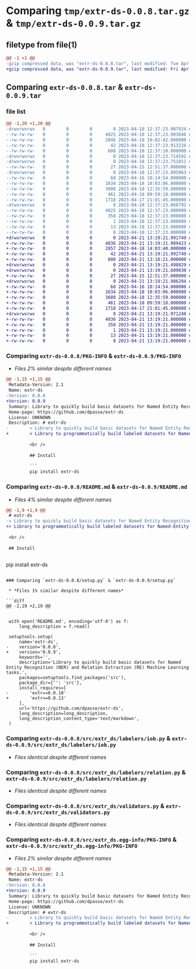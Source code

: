 # Comparing `tmp/extr-ds-0.0.8.tar.gz` & `tmp/extr-ds-0.0.9.tar.gz`

## filetype from file(1)

```diff
@@ -1 +1 @@
-gzip compressed data, was "extr-ds-0.0.8.tar", last modified: Tue Apr 18 12:37:23 2023, max compression
+gzip compressed data, was "extr-ds-0.0.9.tar", last modified: Fri Apr 21 13:19:22 2023, max compression
```

## Comparing `extr-ds-0.0.8.tar` & `extr-ds-0.0.9.tar`

### file list

```diff
@@ -1,20 +1,20 @@
-drwxrwxrwx   0        0        0        0 2023-04-18 12:37:23.907924 extr-ds-0.0.8/
--rw-rw-rw-   0        0        0     4025 2023-04-18 12:37:23.903846 extr-ds-0.0.8/PKG-INFO
--rw-rw-rw-   0        0        0     2846 2023-04-18 10:02:42.000000 extr-ds-0.0.8/README.md
--rw-rw-rw-   0        0        0       42 2023-04-18 12:37:23.913226 extr-ds-0.0.8/setup.cfg
--rw-rw-rw-   0        0        0      608 2023-04-18 12:37:10.000000 extr-ds-0.0.8/setup.py
-drwxrwxrwx   0        0        0        0 2023-04-18 12:37:23.714591 extr-ds-0.0.8/src/
-drwxrwxrwx   0        0        0        0 2023-04-18 12:37:23.751851 extr-ds-0.0.8/src/extr_ds/
--rw-rw-rw-   0        0        0       27 2023-04-15 12:51:37.000000 extr-ds-0.0.8/src/extr_ds/__init__.py
-drwxrwxrwx   0        0        0        0 2023-04-18 12:37:23.895063 extr-ds-0.0.8/src/extr_ds/labelers/
--rw-rw-rw-   0        0        0       68 2023-04-16 10:14:54.000000 extr-ds-0.0.8/src/extr_ds/labelers/__init__.py
--rw-rw-rw-   0        0        0     1634 2023-04-18 10:03:06.000000 extr-ds-0.0.8/src/extr_ds/labelers/iob.py
--rw-rw-rw-   0        0        0     3608 2023-04-18 12:35:59.000000 extr-ds-0.0.8/src/extr_ds/labelers/relation.py
--rw-rw-rw-   0        0        0      461 2023-04-18 09:59:18.000000 extr-ds-0.0.8/src/extr_ds/models.py
--rw-rw-rw-   0        0        0     1718 2023-04-17 21:01:45.000000 extr-ds-0.0.8/src/extr_ds/validators.py
-drwxrwxrwx   0        0        0        0 2023-04-18 12:37:23.868792 extr-ds-0.0.8/src/extr_ds.egg-info/
--rw-rw-rw-   0        0        0     4025 2023-04-18 12:37:23.000000 extr-ds-0.0.8/src/extr_ds.egg-info/PKG-INFO
--rw-rw-rw-   0        0        0      358 2023-04-18 12:37:23.000000 extr-ds-0.0.8/src/extr_ds.egg-info/SOURCES.txt
--rw-rw-rw-   0        0        0        1 2023-04-18 12:37:23.000000 extr-ds-0.0.8/src/extr_ds.egg-info/dependency_links.txt
--rw-rw-rw-   0        0        0       13 2023-04-18 12:37:23.000000 extr-ds-0.0.8/src/extr_ds.egg-info/requires.txt
--rw-rw-rw-   0        0        0        8 2023-04-18 12:37:23.000000 extr-ds-0.0.8/src/extr_ds.egg-info/top_level.txt
+drwxrwxrwx   0        0        0        0 2023-04-21 13:19:21.991749 extr-ds-0.0.9/
+-rw-rw-rw-   0        0        0     4036 2023-04-21 13:19:21.989423 extr-ds-0.0.9/PKG-INFO
+-rw-rw-rw-   0        0        0     2857 2023-04-18 14:03:40.000000 extr-ds-0.0.9/README.md
+-rw-rw-rw-   0        0        0       42 2023-04-21 13:19:21.992749 extr-ds-0.0.9/setup.cfg
+-rw-rw-rw-   0        0        0      608 2023-04-21 13:18:21.000000 extr-ds-0.0.9/setup.py
+drwxrwxrwx   0        0        0        0 2023-04-21 13:19:21.498829 extr-ds-0.0.9/src/
+drwxrwxrwx   0        0        0        0 2023-04-21 13:19:21.609030 extr-ds-0.0.9/src/extr_ds/
+-rw-rw-rw-   0        0        0       27 2023-04-15 12:51:37.000000 extr-ds-0.0.9/src/extr_ds/__init__.py
+drwxrwxrwx   0        0        0        0 2023-04-21 13:19:21.986294 extr-ds-0.0.9/src/extr_ds/labelers/
+-rw-rw-rw-   0        0        0       68 2023-04-16 10:14:54.000000 extr-ds-0.0.9/src/extr_ds/labelers/__init__.py
+-rw-rw-rw-   0        0        0     1634 2023-04-18 10:03:06.000000 extr-ds-0.0.9/src/extr_ds/labelers/iob.py
+-rw-rw-rw-   0        0        0     3608 2023-04-18 12:35:59.000000 extr-ds-0.0.9/src/extr_ds/labelers/relation.py
+-rw-rw-rw-   0        0        0      461 2023-04-18 09:59:18.000000 extr-ds-0.0.9/src/extr_ds/models.py
+-rw-rw-rw-   0        0        0     1718 2023-04-17 21:01:45.000000 extr-ds-0.0.9/src/extr_ds/validators.py
+drwxrwxrwx   0        0        0        0 2023-04-21 13:19:21.971248 extr-ds-0.0.9/src/extr_ds.egg-info/
+-rw-rw-rw-   0        0        0     4036 2023-04-21 13:19:21.000000 extr-ds-0.0.9/src/extr_ds.egg-info/PKG-INFO
+-rw-rw-rw-   0        0        0      358 2023-04-21 13:19:21.000000 extr-ds-0.0.9/src/extr_ds.egg-info/SOURCES.txt
+-rw-rw-rw-   0        0        0        1 2023-04-21 13:19:21.000000 extr-ds-0.0.9/src/extr_ds.egg-info/dependency_links.txt
+-rw-rw-rw-   0        0        0       13 2023-04-21 13:19:21.000000 extr-ds-0.0.9/src/extr_ds.egg-info/requires.txt
+-rw-rw-rw-   0        0        0        8 2023-04-21 13:19:21.000000 extr-ds-0.0.9/src/extr_ds.egg-info/top_level.txt
```

### Comparing `extr-ds-0.0.8/PKG-INFO` & `extr-ds-0.0.9/PKG-INFO`

 * *Files 2% similar despite different names*

```diff
@@ -1,15 +1,15 @@
 Metadata-Version: 2.1
 Name: extr-ds
-Version: 0.0.8
+Version: 0.0.9
 Summary: Library to quickly build basic datasets for Named Entity Recognition (NER) and Relation Extraction (RE) Machine Learning tasks.
 Home-page: https://github.com/dpasse/extr-ds
 License: UNKNOWN
 Description: # extr-ds
-        > Library to quickly build basic datasets for Named Entity Recognition (NER) and Relation Extraction (RE) Machine Learning tasks.
+        > Library to programmatically build labeled datasets for Named-Entity Recognition (NER) and Relation Extraction (RE) Machine Learning tasks.
         
         <br />
         
         ## Install
         
         ```
         pip install extr-ds
```

### Comparing `extr-ds-0.0.8/README.md` & `extr-ds-0.0.9/README.md`

 * *Files 4% similar despite different names*

```diff
@@ -1,9 +1,9 @@
 # extr-ds
-> Library to quickly build basic datasets for Named Entity Recognition (NER) and Relation Extraction (RE) Machine Learning tasks.
+> Library to programmatically build labeled datasets for Named-Entity Recognition (NER) and Relation Extraction (RE) Machine Learning tasks.
 
 <br />
 
 ## Install
 
 ```
 pip install extr-ds
```

### Comparing `extr-ds-0.0.8/setup.py` & `extr-ds-0.0.9/setup.py`

 * *Files 1% similar despite different names*

```diff
@@ -2,19 +2,19 @@
 
 
 with open('README.md', encoding='utf-8') as f:
     long_description = f.read()
 
 setuptools.setup(
     name='extr-ds',
-    version='0.0.8',
+    version='0.0.9',
     keywords='',
     description='Library to quickly build basic datasets for Named Entity Recognition (NER) and Relation Extraction (RE) Machine Learning tasks.',
     packages=setuptools.find_packages('src'),
     package_dir={'': 'src'},
     install_requires=[
-        'extr==0.0.10'
+        'extr==0.0.13'
     ],
     url='https://github.com/dpasse/extr-ds',
     long_description=long_description,
     long_description_content_type='text/markdown',
 )
```

### Comparing `extr-ds-0.0.8/src/extr_ds/labelers/iob.py` & `extr-ds-0.0.9/src/extr_ds/labelers/iob.py`

 * *Files identical despite different names*

### Comparing `extr-ds-0.0.8/src/extr_ds/labelers/relation.py` & `extr-ds-0.0.9/src/extr_ds/labelers/relation.py`

 * *Files identical despite different names*

### Comparing `extr-ds-0.0.8/src/extr_ds/validators.py` & `extr-ds-0.0.9/src/extr_ds/validators.py`

 * *Files identical despite different names*

### Comparing `extr-ds-0.0.8/src/extr_ds.egg-info/PKG-INFO` & `extr-ds-0.0.9/src/extr_ds.egg-info/PKG-INFO`

 * *Files 2% similar despite different names*

```diff
@@ -1,15 +1,15 @@
 Metadata-Version: 2.1
 Name: extr-ds
-Version: 0.0.8
+Version: 0.0.9
 Summary: Library to quickly build basic datasets for Named Entity Recognition (NER) and Relation Extraction (RE) Machine Learning tasks.
 Home-page: https://github.com/dpasse/extr-ds
 License: UNKNOWN
 Description: # extr-ds
-        > Library to quickly build basic datasets for Named Entity Recognition (NER) and Relation Extraction (RE) Machine Learning tasks.
+        > Library to programmatically build labeled datasets for Named-Entity Recognition (NER) and Relation Extraction (RE) Machine Learning tasks.
         
         <br />
         
         ## Install
         
         ```
         pip install extr-ds
```

